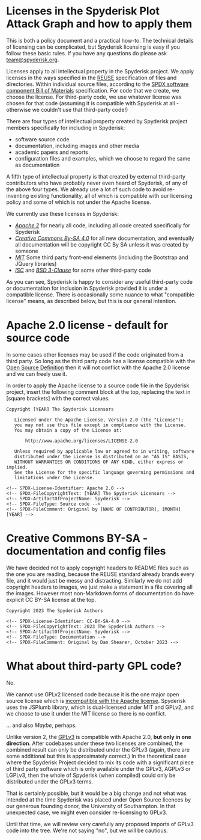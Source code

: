 # Licenses in the Spyderisk Plot Attack Graph and how to apply them

This is both a policy document and a practical how-to. The technical details of
licensing can be complicated, but Spyderisk licensing is easy if you follow
these basic rules. If you have any questions do please ask
[team@spyderisk.org](mailto://team@spyderisk.org).

Licenses apply to all intellectual property in the Spyderisk project.
We apply licenses in the ways specified in
the [REUSE](https://reuse.software/spec/) specification of files and directories. Within
individual source files, according to the 
[SPDX software component Bill of Materials](https://spdx.dev/) specification. For code
that we create, we choose the license. For third-party code, we use whatever license 
was chosen for that code (assuming it is compatible with Spyderisk at all - otherwise
we couldn't use that third-party code!)

There are four types of intellectual property created by Spyderisk project members
specifically for including in Spyderisk:

* software source code
* documentation, including images and other media
* academic papers and reports
* configuration files and examples, which we choose to regard the same as documentation

A fifth type of intellectual property is that created by external third-party
contributors who have probably never even heard of Spyderisk, of any of the
above four types. We already use a lot of such code to avoid re-inventing existing
functionality, all of which is compatible with our licensing policy and some of which 
is not under the Apache license.

We currently use these licenses in Spyderisk:

* *[Apache 2](./APACHE-2.0.txt)* for nearly all code, including all code created specifically for Spyderisk
* *[Creative Commons By-SA 4.0](./CREATIVE-COMMONS-BY-SA-4.0.txt)* for all new documentation, and eventually all documentation will be copyright CC By SA unless it was created by someone 
* *[MIT](./MIT.txt)* Some third party front-end elements (including the Bootstrap and JQuery libraries)
* *[ISC](./ISC.txt)* and *[BSD 3-Clause](./BSD-3-CLAUSE.txt)* for some other third-party code

As you can see, Spyderisk is happy to consider any useful third-party code or
documentation for inclusion in Spyderisk provided it is under a compatible
license. There is occasionally some nuance to what "compatible license" means,
as described below, but this is our general intention.

# Apache 2.0 license - default for source code

In some cases other licenses may be used if the code originated from a third party.
So long as the third party code has a license compatible with the
[Open Source Definition](https://opensource.org/osd/) then it will not conflict with
the Apache 2.0 license and we can freely use it.

In order to apply the Apache license to a source code file in the Spyderisk
project, insert the following comment block at the top, replacing the text in
[square brackets] with the correct values.

```
Copyright [YEAR] The Spyderisk Licensors

   Licensed under the Apache License, Version 2.0 (the "License");
   you may not use this file except in compliance with the License.
   You may obtain a copy of the License at:

       http://www.apache.org/licenses/LICENSE-2.0

   Unless required by applicable law or agreed to in writing, software
   distributed under the License is distributed on an "AS IS" BASIS,
   WITHOUT WARRANTIES OR CONDITIONS OF ANY KIND, either express or implied.
   See the License for the specific language governing permissions and
   limitations under the License.

<!-- SPDX-License-Identifier: Apache 2.0 -->
<!-- SPDX-FileCopyrightText: [YEAR] The Spyderisk Licensors -->
<!-- SPDX-ArtifactOfProjectName: Spyderisk -->
<!-- SPDX-FileType: Source code -->
<!-- SPDX-FileComment: Original by [NAME OF CONTRIBUTOR], [MONTH] [YEAR] -->
```

# Creative Commons BY-SA - documentation and config files

We have decided not to apply copyright headers to README files such as the one you are reading, because
the REUSE standard already brands every file, and it would just be messy and distracting.
Similarly we do not add copyright headers to images, we just make a statement in a file 
covering all the images. However most non-Markdown forms of documentation do have explicit CC BY-SA
license at the top.

```
Copyright 2023 The Spyderisk Authors

<!-- SPDX-License-Identifier: CC-BY-SA-4.0 -->
<!-- SPDX-FileCopyrightText: 2023 The Spyderisk Authors -->
<!-- SPDX-ArtifactOfProjectName: Spyderisk -->
<!-- SPDX-FileType: Documentation -->
<!-- SPDX-FileComment: Original by Dan Shearer, October 2023 -->
```

# What about third-party GPL code?

No.

We cannot use GPLv2 licensed code because it is the one major open source license which is
[incompatible with the Apache license](https://en.wikipedia.org/wiki/Apache_License#Compatibility).
Spyderisk uses the JSPlumb library, which is dual-licensed under MIT and GPLv2, and we choose to 
use it under the MIT license so there is no conflict.

... and also *Maybe*, perhaps.

Unlike version 2, the [GPLv3](https://www.gnu.org/licenses/gpl-3.0.txt) is
compatible with Apache 2.0, **but only in one direction**.  After codebases
under these two licenses are combined, the combined result can only be
distributed under the GPLv3 (again, there are some additional but this is
approximately correct.) In the theoretical case where the Spyderisk Project
decided to mix its code with a significant piece of third party software which
is only available under the GPLv3, AGPLv3 or LGPLv3, then the whole of
Spyderisk (when compiled) could only be distributed under the GPLv3 terms.

That is certainly possible, but it would be a big change and not what was
intended at the time Spyderisk was placed under Open Source licences by our
generous founding donor, the University of Southampton. In that unexpected case,
we might even consider re-licensing to GPLv3.

Until that time, we will review very carefully any proposed imports of GPLv3 code
into the tree. We're not saying "no", but we will be cautious.
